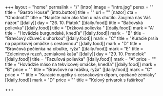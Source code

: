 +++
layout = "home"
permalink = "/"
[intro]
image = "intro.jpg"
perex = ""
title = "Gastro House"
[intro.button]
title = ""
url = ""
[nazor]
cta = "Ohodnotiť"
title = "Napíšte nám ako Vám u nás chutilo. Zaujíma nás Váš názor."
[[daily]]
day = "26. 10. Piatok"
[[daily.food]]
title = "Bačovská polievka"
[[daily.food]]
title = "Držková polievka "
[[daily.food]]
mark = "A"
title = "Hovädzie burgundské, knedľa"
[[daily.food]]
mark = "B"
title = "Bravčový džuveč s uhorkou"
[[daily.food]]
mark = "C"
title = "Kuracie prsia na paprikovej omáčke s cestovinou"
[[daily.food]]
mark = "D"
title = "Bravčová pečienka na cibulke, ryža"
[[daily.food]]
mark = "E"
title = "Zeleninový rezeň, zemiaková kaša"
[[daily]]
day = "29. 10. Pondelok"
[[daily.food]]
title = "Fazuľová polievka"
[[daily.food]]
mark = "A"
price = ""
title = "Hovädzie mäso na tekvicovej omáčke, knedľa"
[[daily.food]]
mark = "B"
price = ""
title = "Bravčové na hrášku, ryža"
[[daily.food]]
mark = "C"
price = ""
title = "Kuracie nugetky s cesnakovým dipom, opekané zemiaky"
[[daily.food]]
mark = "D"
price = ""
title = "Kelový prívarok s fašírkou"

+++
